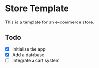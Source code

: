 # Store Template

This is a template for an e-commerce store.

## Todo

- [x] Initialise the app
- [x] Add a database
- [ ] Integrate a cart system
